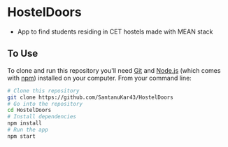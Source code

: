 # HostelDoors

* App to find students residing in CET hostels made with MEAN stack
## To Use

To clone and run this repository you'll need [Git](https://git-scm.com) and [Node.js](https://nodejs.org/en/download/) (which comes with [npm](http://npmjs.com)) installed on your computer. From your command line:

```bash
# Clone this repository
git clone https://github.com/SantanuKar43/HostelDoors
# Go into the repository
cd HostelDoors
# Install dependencies
npm install
# Run the app
npm start
